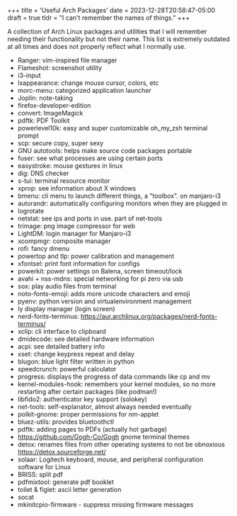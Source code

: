 +++
title = 'Useful Arch Packages'
date = 2023-12-28T20:58:47-05:00
draft = true
tldr = "I can't remember the names of things."
+++

A collection of Arch Linux packages and utilities that I will remember needing their functionality but not their name. This list is extremely outdated at all times and does not properly reflect what I normally use.

- Ranger: vim-inspired file manager
- Flameshot: screenshot utility
- i3-input
- lxappearance: change mouse cursor, colors, etc
- morc-menu: categorized application launcher
- Joplin: note-taking
- firefox-developer-edition
- convert: ImageMagick
- pdftk: PDF Toolkit
- powerlevel10k: easy and super customizable oh_my_zsh terminal prompt
- scp: secure copy, super sexy
- GNU autotools: helps make source code packages portable
- fuser: see what processes are using certain ports
- easystroke: mouse gestures in linux
- dig: DNS checker
- s-tui: terminal resource monitor
- xprop: see information about X windows
- bmenu: cli menu to launch different things, a "toolbox". on manjaro-i3
- autorandr: automatically configuring monitors when they are plugged in
- logrotate
- netstat: see ips and ports in use. part of net-tools
- trimage: png image compressor for web
- LightDM: login manager for Manjaro-i3
- xcompmgr: composite manager
- rofi: fancy dmenu
- powertop and tlp: power calibration and management
- xfontsel: print font information for configs
- powerkit: power settings on Balena, screen timeout/lock
- avahi + nss-mdns: special networking for pi zero via usb
- sox: play audio files from terminal
- noto-fonts-emoji: adds more unicode characters and emoji
- pyenv: python version and virtualenvironment management
- ly display manager (login screen)
- nerd-fonts-terminus: https://aur.archlinux.org/packages/nerd-fonts-terminus/
- xclip: cli interface to clipboard
- dmidecode: see detailed hardware information
- acpi: see detailed battery info
- xset: change keypress repeat and delay
- blugon: blue light filter written in python
- speedcrunch: powerful calculator
- progress: displays the progress of data commands like cp and mv
- kernel-modules-hook: remembers your kernel modules, so no more restarting after certain packages (like podman!)
- libfido2: authenticator key support (solokey)
- net-tools: self-explanator, almost always needed eventually
- polkit-gnome: proper permissions for nm-applet
- bluez-utils: provides bluetoothctl
- pdftk: adding pages to PDFs (actually hot garbage)
- https://github.com/Gogh-Co/Gogh gnome terminal themes
- detox: renames files from other operating systems to not be obnoxious https://detox.sourceforge.net/
- solaar: Logitech keyboard, mouse, and peripheral configuration software for Linux 
- BRISS: split pdf
- pdfmixtool: generate pdf booklet
- toilet & figlet: ascii letter generation
- socat
- mkinitcpio-firmware - suppress missing firmware messages
